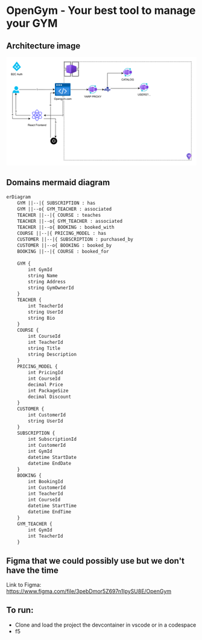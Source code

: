 # OpenGym - Your best tool to manage your GYM

## Architecture image
![Architecture](docs/Architecture/Opengym-Architecture.svg)

## Domains mermaid diagram
```mermaid
erDiagram
    GYM ||--|{ SUBSCRIPTION : has
    GYM ||--o{ GYM_TEACHER : associated
    TEACHER ||--|{ COURSE : teaches
    TEACHER ||--o{ GYM_TEACHER : associated
    TEACHER ||--o{ BOOKING : booked_with
    COURSE ||--|{ PRICING_MODEL : has
    CUSTOMER ||--|{ SUBSCRIPTION : purchased_by
    CUSTOMER ||--o{ BOOKING : booked_by
    BOOKING ||--|{ COURSE : booked_for

    GYM {
        int GymId
        string Name
        string Address
        string GymOwnerId
    }
    TEACHER {
        int TeacherId
        string UserId
        string Bio
    }
    COURSE {
        int CourseId
        int TeacherId
        string Title
        string Description
    }
    PRICING_MODEL {
        int PricingId
        int CourseId
        decimal Price
        int PackageSize
        decimal Discount
    }
    CUSTOMER {
        int CustomerId
        string UserId
    }
    SUBSCRIPTION {
        int SubscriptionId
        int CustomerId
        int GymId
        datetime StartDate
        datetime EndDate
    }
    BOOKING {
        int BookingId
        int CustomerId
        int TeacherId
        int CourseId
        datetime StartTime
        datetime EndTime
    }
    GYM_TEACHER {
        int GymId
        int TeacherId
    }
```
## Figma that we could possibly use but we don't have the time
Link to Figma: https://www.figma.com/file/3pebDmor5Z697n1IpySU8E/OpenGym

## To run:
- Clone and load the project the devcontainer in vscode or in a codespace
- f5